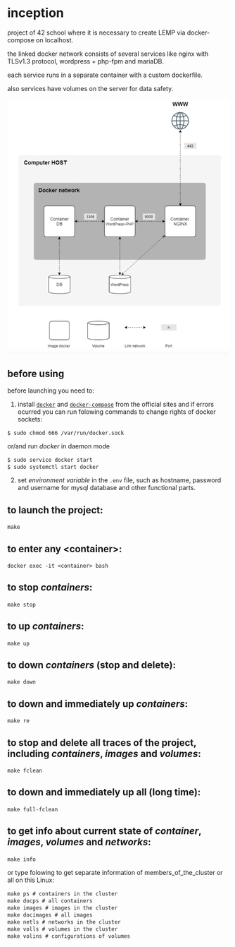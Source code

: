 # inception

project of 42 school where it is necessary to create LEMP via docker-compose on localhost.

the linked docker network consists of several services like nginx with TLSv1.3 protocol, wordpress + php-fpm and mariaDB.

each service runs in a separate container with a custom dockerfile.

also services have volumes on the server for data safety.

![](inception.png)

## before using

  before launching you need to:
  
  1. install [`docker`](https://docs.docker.com/engine/install/ubuntu/) and [`docker-compose`](https://docs.docker.com/compose/install/) from the official sites and if errors      ocurred you can run folowing commands to change rights of docker sockets:

  ```
  $ sudo chmod 666 /var/run/docker.sock
  ```

  or/and run *docker* in daemon mode

  ```
  $ sudo service docker start
  $ sudo systemctl start docker
  ```
   
  2. set *environment variable* in the `.env` file, such as hostname, password and username for mysql database and other functional parts.

## to launch the project:

  ```
  make
  ```

## to enter any \<container\>:

  ```
  docker exec -it <container> bash
  ```

## to stop *containers*:

  ```
  make stop
  ```
  
## to up *containers*:

  ```
  make up
  ```

## to down *containers* (stop and delete):

  ```
  make down
  ```
  
## to down and immediately up *containers*:

  ```
  make re
  ```
  
## to stop and delete all traces of the project, including *containers*, *images* and *volumes*:

  ```
  make fclean
  ```
  
## to down and immediately up all (long time):

  ```
  make full-fclean
  ```
  
## to get info about current state of *container*, *images*, *volumes* and *networks*:

  ```
  make info
  ```
  
  or type folowing to get separate information of members_of_the_cluster or all on this Linux:
  
  ```
  make ps # containers in the cluster
  make docps # all containers
  make images # images in the cluster
  make docimages # all images
  make netls # networks in the cluster
  make volls # volumes in the cluster
  make volins # configurations of volumes
  ```
